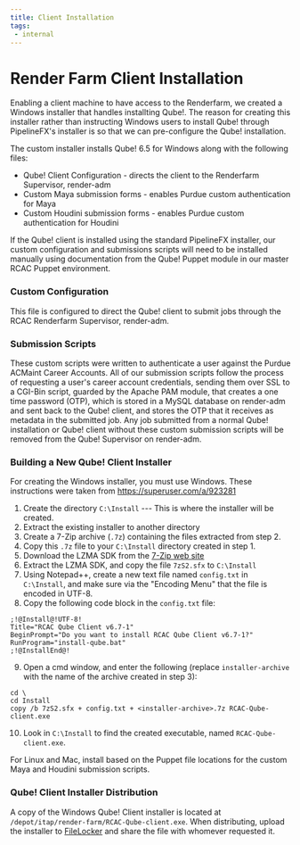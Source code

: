 ```yaml
---
title: Client Installation
tags:
 - internal
---
```


# Render Farm Client Installation
Enabling a client machine to have access to the Renderfarm, we created a
Windows installer that handles installting Qube!. The reason for creating this
installer rather than instructing Windows users to install Qube! through
PipelineFX's installer is so that we can pre-configure the Qube! installation.

The custom installer installs Qube! 6.5 for Windows along with the following
files:
* Qube! Client Configuration - directs the client to the Renderfarm Supervisor,
render-adm
* Custom Maya submission forms - enables Purdue custom authentication for Maya
* Custom Houdini submission forms - enables Purdue custom authentication for
Houdini

If the Qube! client is installed using the standard PipelineFX installer, our
custom configuration and submissions scripts will need to be installed manually
using documentation from the Qube! Puppet module in our master RCAC Puppet
environment.

### Custom Configuration
This file is configured to direct the Qube! client to submit jobs through
the RCAC Renderfarm Supervisor, render-adm.

### Submission Scripts
These custom scripts were written to authenticate a user against the Purdue
ACMaint Career Accounts. All of our submission scripts follow the process of
requesting a user's career account credentials, sending them over SSL to a
CGI-Bin script, guarded by the Apache PAM module, that creates a one time
password (OTP), which is stored in a MySQL database on render-adm and sent back
to the Qube! client, and stores the OTP that it receives as metadata in the
submitted job. Any job submitted from a normal Qube! installation or Qube!
client without these custom submission scripts will be removed from the Qube!
Supervisor on render-adm.

### Building a New Qube! Client Installer
For creating the Windows installer, you must use Windows. These instructions
were taken from <https://superuser.com/a/923281>
1. Create the directory ``C:\Install`` --- This is where the installer will be
   created.
2. Extract the existing installer to another directory
3. Create a 7-Zip archive (``.7z``) containing the files extracted from step 2.
4. Copy this ``.7z`` file to your ``C:\Install`` directory created in step 1.
5. Download the LZMA SDK from the [7-Zip web
   site](http://www.7-zip.org/download.html)
6. Extract the LZMA SDK, and copy the file ``7zS2.sfx`` to ``C:\Install``
7. Using Notepad++, create a new text file named ``config.txt`` in
   ``C:\Install``, and make sure via the "Encoding Menu" that the file is
   encoded in UTF-8.
8. Copy the following code block in the ``config.txt`` file:
```
;!@Install@!UTF-8!
Title="RCAC Qube Client v6.7-1"
BeginPrompt="Do you want to install RCAC Qube Client v6.7-1?"
RunProgram="install-qube.bat"
;!@InstallEnd@!
```
9. Open a cmd window, and enter the following (replace ``installer-archive``
   with the name of the archive created in step 3):
```
cd \
cd Install
copy /b 7zS2.sfx + config.txt + <installer-archive>.7z RCAC-Qube-client.exe
```
10. Look in ``C:\Install`` to find the created executable, named
    ``RCAC-Qube-client.exe``.

For Linux and Mac, install based on the Puppet file locations for the custom
Maya and Houdini submission scripts.

### Qube! Client Installer Distribution
A copy of the Windows Qube! Client installer is located at
``/depot/itap/render-farm/RCAC-Qube-client.exe``. When distributing, upload the
installer to [FileLocker](https://filelocker.purdue.edu/) and share the file
with whomever requested it.
